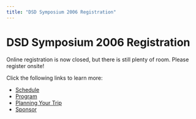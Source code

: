```yaml
---
title: "DSD Symposium 2006 Registration"
---
```


# DSD Symposium 2006 Registration

<p>Online registration is now closed, but there is still plenty of room. Please register onsite!  </p>


<p>Click the following links to learn more:  </p>

<ul>
	<li><a href="/dsdsymposium2006/schedule">Schedule</a></li>
	<li><a href="/dsdsymposium2006/program">Program</a></li>
	<li><a href="/dsdsymposium2006/travel">Planning Your Trip</a></li>
	<li><a href="/dsdsymposium2006/sponsor">Sponsor</a></li>
</ul>

<!--break-->